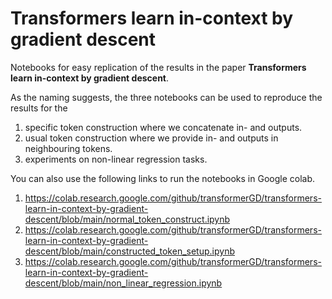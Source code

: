 # Transformers learn in-context by gradient descent
Notebooks for easy replication of the results in the paper **Transformers learn in-context by gradient descent**.

As the naming suggests, the three notebooks can be used to reproduce the results for the

1. specific token construction where we concatenate in- and outputs.
2. usual token construction where we provide in- and outputs in neighbouring tokens.
3. experiments on non-linear regression tasks.

You can also use the following links to run the notebooks in Google colab.

1. https://colab.research.google.com/github/transformerGD/transformers-learn-in-context-by-gradient-descent/blob/main/normal_token_construct.ipynb
2. https://colab.research.google.com/github/transformerGD/transformers-learn-in-context-by-gradient-descent/blob/main/constructed_token_setup.ipynb
3. https://colab.research.google.com/github/transformerGD/transformers-learn-in-context-by-gradient-descent/blob/main/non_linear_regression.ipynb
